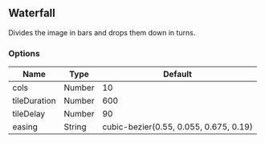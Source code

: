 ---
---

## Waterfall

Divides the image in bars and drops them down in turns.

### Options

| Name | Type | Default |
|------|------|---------|
| cols | Number | 10 |
| tileDuration | Number | 600 |
| tileDelay | Number | 90 |
| easing | String | cubic-bezier(0.55, 0.055, 0.675, 0.19) |
